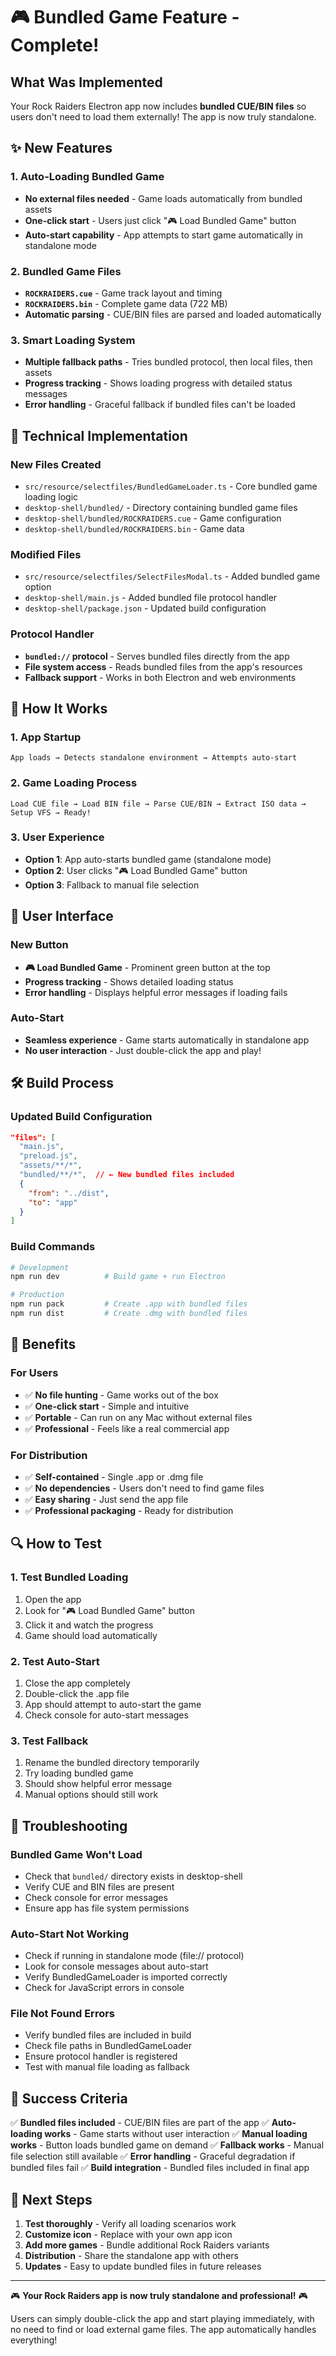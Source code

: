 # 🎮 Bundled Game Feature - Complete!

## What Was Implemented

Your Rock Raiders Electron app now includes **bundled CUE/BIN files** so users don't need to load them externally! The app is now truly standalone.

## ✨ New Features

### 1. **Auto-Loading Bundled Game**
- **No external files needed** - Game loads automatically from bundled assets
- **One-click start** - Users just click "🎮 Load Bundled Game" button
- **Auto-start capability** - App attempts to start game automatically in standalone mode

### 2. **Bundled Game Files**
- **`ROCKRAIDERS.cue`** - Game track layout and timing
- **`ROCKRAIDERS.bin`** - Complete game data (722 MB)
- **Automatic parsing** - CUE/BIN files are parsed and loaded automatically

### 3. **Smart Loading System**
- **Multiple fallback paths** - Tries bundled protocol, then local files, then assets
- **Progress tracking** - Shows loading progress with detailed status messages
- **Error handling** - Graceful fallback if bundled files can't be loaded

## 🔧 Technical Implementation

### **New Files Created**
- `src/resource/selectfiles/BundledGameLoader.ts` - Core bundled game loading logic
- `desktop-shell/bundled/` - Directory containing bundled game files
- `desktop-shell/bundled/ROCKRAIDERS.cue` - Game configuration
- `desktop-shell/bundled/ROCKRAIDERS.bin` - Game data

### **Modified Files**
- `src/resource/selectfiles/SelectFilesModal.ts` - Added bundled game option
- `desktop-shell/main.js` - Added bundled file protocol handler
- `desktop-shell/package.json` - Updated build configuration

### **Protocol Handler**
- **`bundled://` protocol** - Serves bundled files directly from the app
- **File system access** - Reads bundled files from the app's resources
- **Fallback support** - Works in both Electron and web environments

## 🚀 How It Works

### **1. App Startup**
```
App loads → Detects standalone environment → Attempts auto-start
```

### **2. Game Loading Process**
```
Load CUE file → Load BIN file → Parse CUE/BIN → Extract ISO data → Setup VFS → Ready!
```

### **3. User Experience**
- **Option 1**: App auto-starts bundled game (standalone mode)
- **Option 2**: User clicks "🎮 Load Bundled Game" button
- **Option 3**: Fallback to manual file selection

## 📱 User Interface

### **New Button**
- **🎮 Load Bundled Game** - Prominent green button at the top
- **Progress tracking** - Shows detailed loading status
- **Error handling** - Displays helpful error messages if loading fails

### **Auto-Start**
- **Seamless experience** - Game starts automatically in standalone app
- **No user interaction** - Just double-click the app and play!

## 🛠️ Build Process

### **Updated Build Configuration**
```json
"files": [
  "main.js",
  "preload.js",
  "assets/**/*",
  "bundled/**/*",  // ← New bundled files included
  {
    "from": "../dist",
    "to": "app"
  }
]
```

### **Build Commands**
```bash
# Development
npm run dev          # Build game + run Electron

# Production
npm run pack         # Create .app with bundled files
npm run dist         # Create .dmg with bundled files
```

## 🎯 Benefits

### **For Users**
- ✅ **No file hunting** - Game works out of the box
- ✅ **One-click start** - Simple and intuitive
- ✅ **Portable** - Can run on any Mac without external files
- ✅ **Professional** - Feels like a real commercial app

### **For Distribution**
- ✅ **Self-contained** - Single .app or .dmg file
- ✅ **No dependencies** - Users don't need to find game files
- ✅ **Easy sharing** - Just send the app file
- ✅ **Professional packaging** - Ready for distribution

## 🔍 How to Test

### **1. Test Bundled Loading**
1. Open the app
2. Look for "🎮 Load Bundled Game" button
3. Click it and watch the progress
4. Game should load automatically

### **2. Test Auto-Start**
1. Close the app completely
2. Double-click the .app file
3. App should attempt to auto-start the game
4. Check console for auto-start messages

### **3. Test Fallback**
1. Rename the bundled directory temporarily
2. Try loading bundled game
3. Should show helpful error message
4. Manual options should still work

## 🚨 Troubleshooting

### **Bundled Game Won't Load**
- Check that `bundled/` directory exists in desktop-shell
- Verify CUE and BIN files are present
- Check console for error messages
- Ensure app has file system permissions

### **Auto-Start Not Working**
- Check if running in standalone mode (file:// protocol)
- Look for console messages about auto-start
- Verify BundledGameLoader is imported correctly
- Check for JavaScript errors in console

### **File Not Found Errors**
- Verify bundled files are included in build
- Check file paths in BundledGameLoader
- Ensure protocol handler is registered
- Test with manual file loading as fallback

## 🎉 Success Criteria

✅ **Bundled files included** - CUE/BIN files are part of the app
✅ **Auto-loading works** - Game starts without user interaction
✅ **Manual loading works** - Button loads bundled game on demand
✅ **Fallback works** - Manual file selection still available
✅ **Error handling** - Graceful degradation if bundled files fail
✅ **Build integration** - Bundled files included in final app

## 🚀 Next Steps

1. **Test thoroughly** - Verify all loading scenarios work
2. **Customize icon** - Replace with your own app icon
3. **Add more games** - Bundle additional Rock Raiders variants
4. **Distribution** - Share the standalone app with others
5. **Updates** - Easy to update bundled files in future releases

---

🎮 **Your Rock Raiders app is now truly standalone and professional!** 🎮

Users can simply double-click the app and start playing immediately, with no need to find or load external game files. The app automatically handles everything!
